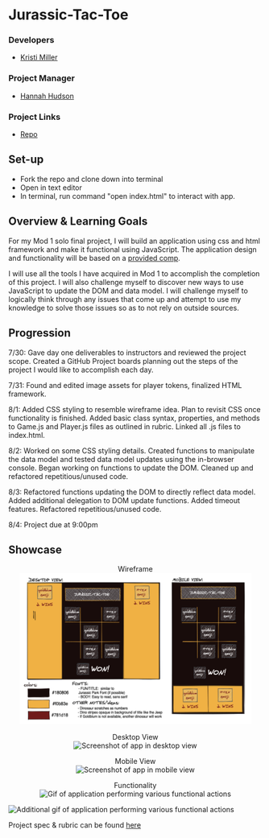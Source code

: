 # Jurassic-Tac-Toe

### Developers
- [Kristi Miller](https://github.com/Kristiannmiller)

### Project Manager
- [Hannah Hudson](https://github.com/hannahhch)

### Project Links
- [Repo](https://github.com/Kristiannmiller/km-tic-tac-toe)


## Set-up
- Fork the repo and clone down into terminal
- Open in text editor
- In terminal, run command "open index.html" to interact with app.

## Overview & Learning Goals
For my Mod 1 solo final project, I will build an application using css and html framework and make it functional using JavaScript. The application design and functionality will be based on a [provided comp](https://frontend.turing.io/projects/module-1/tic-tac-toe-solo.html).

I will use all the tools I have acquired in Mod 1 to accomplish the completion of this project. I will also challenge myself to discover new ways to use JavaScript to update the DOM and data model. I will challenge myself to logically think through any issues that come up and attempt to use my knowledge to solve those issues so as to not rely on outside sources.

## Progression

7/30: Gave day one deliverables to instructors and reviewed the project scope. Created a GitHub Project boards planning out the steps of the project I would like to accomplish each day.

7/31: Found and edited image assets for player tokens, finalized HTML framework.

8/1: Added CSS styling to resemble wireframe idea. Plan to revisit CSS once functionality is finished. Added basic class syntax, properties, and methods to Game.js and Player.js files as outlined in rubric. Linked all .js files to index.html.

8/2: Worked on some CSS styling details. Created functions to manipulate the data model and tested data model updates using the in-browser console. Began working on functions to update the DOM. Cleaned up and refactored repetitious/unused code.

8/3: Refactored functions updating the DOM to directly reflect data model. Added additional delegation to DOM update functions. Added timeout features. Refactored repetitious/unused code.

8/4: Project due at 9:00pm

## Showcase

<p align="center">Wireframe</br>
  <img width="460" height="300" src="assets/Wireframe-JTT.png" alt="Screenshot of project wireframe">
</p>

<p align="center">Desktop View</br>
  <img width="460" height="300" src="" alt="Screenshot of app in desktop view">
</p>

<p align="center">Mobile View</br>
  <img width="460" height="300" src="" alt="Screenshot of app in mobile view">
</p>

<p align="center">Functionality</br>
  <img width="460" height="300" src="" alt="Gif of application performing various functional actions">
</p>

<img width="460" height="300" src="" alt="Additional gif of application performing various functional actions">
</p>

Project spec & rubric can be found [here](https://frontend.turing.io/projects/module-1/tic-tac-toe-solo.html)
